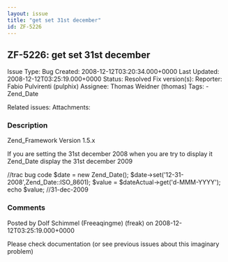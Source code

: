 ```yaml
---
layout: issue
title: "get set 31st december"
id: ZF-5226
---
```


ZF-5226: get set 31st december
------------------------------

 Issue Type: Bug Created: 2008-12-12T03:20:34.000+0000 Last Updated: 2008-12-12T03:25:19.000+0000 Status: Resolved Fix version(s): 
 Reporter:  Fabio Pulvirenti (pulphix)  Assignee:  Thomas Weidner (thomas)  Tags: - Zend\_Date
 
 Related issues: 
 Attachments: 
### Description

Zend\_Framework Version 1.5.x

If you are setting the 31st december 2008 when you are try to display it Zend\_Date display the 31st december 2009

//trac bug code $date = new Zend\_Date(); $date->set('12-31-2008',Zend\_Date::ISO\_8601); $value = $dateActual->get('d-MMM-YYYY'); echo $value; //31-dec-2009

 

 

### Comments

Posted by Dolf Schimmel (Freeaqingme) (freak) on 2008-12-12T03:25:19.000+0000

Please check documentation (or see previous issues about this imaginary problem)

 

 